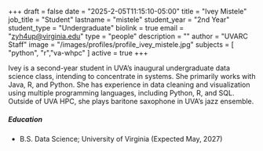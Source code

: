 +++
draft = false
date = "2025-2-05T11:15:10-05:00"
title = "Ivey Mistele"
job_title = "Student"
lastname = "mistele"
student_year = "2nd Year"
student_type = "Undergraduate"
biolink = true
email = "zyh4up@virginia.edu"
type = "people"
description = ""
author = "UVARC Staff"
image = "/images/profiles/profile_ivey_mistele.jpg" 
subjects = [
   "python", "r","va-whpc"
]
active = true
+++


Ivey is a second-year student in UVA’s inaugural undergraduate data science class, intending to concentrate in systems. She primarily works with Java, R, and Python. She has experience in data cleaning and visualization using multiple programming languages, including Python, R, and SQL. Outside of UVA HPC, she plays baritone saxophone in UVA’s jazz ensemble.


##### Education

- B.S. Data Science; University of Virginia (Expected May, 2027)
